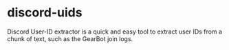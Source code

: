 # discord-uids
 Discord User-ID extractor is a quick and easy tool to extract user IDs from a chunk of text, such as the GearBot join logs.
